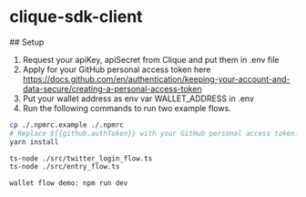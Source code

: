 # clique-sdk-client

## Setup
1. Request your apiKey, apiSecret from Clique and put them in .env file
2. Apply for your GitHub personal access token here https://docs.github.com/en/authentication/keeping-your-account-and-data-secure/creating-a-personal-access-token
3. Put your wallet address as env var WALLET_ADDRESS in .env
4. Run the following commands to run two example flows.
```sh
cp ./.npmrc.example ./.npmrc
# Replace ${{github.authToken}} with your GitHub personal access token.
yarn install

ts-node ./src/twitter_login_flow.ts
ts-node ./src/entry_flow.ts

wallet flow demo: npm run dev


```
